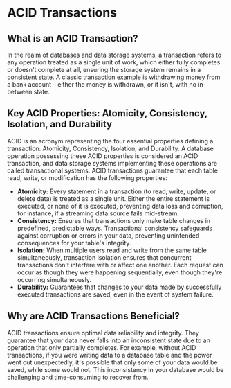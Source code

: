 # ACID Transactions

## What is an ACID Transaction?

In the realm of databases and data storage systems, a transaction refers to any operation treated as a single unit of work, which either fully completes or doesn't complete at all, ensuring the storage system remains in a consistent state. A classic transaction example is withdrawing money from a bank account – either the money is withdrawn, or it isn't, with no in-between state.

## Key ACID Properties: Atomicity, Consistency, Isolation, and Durability

ACID is an acronym representing the four essential properties defining a transaction: Atomicity, Consistency, Isolation, and Durability. A database operation possessing these ACID properties is considered an ACID transaction, and data storage systems implementing these operations are called transactional systems. ACID transactions guarantee that each table read, write, or modification has the following properties:

- **Atomicity:** Every statement in a transaction (to read, write, update, or delete data) is treated as a single unit. Either the entire statement is executed, or none of it is executed, preventing data loss and corruption, for instance, if a streaming data source fails mid-stream.
- **Consistency:** Ensures that transactions only make table changes in predefined, predictable ways. Transactional consistency safeguards against corruption or errors in your data, preventing unintended consequences for your table's integrity.
- **Isolation:** When multiple users read and write from the same table simultaneously, transaction isolation ensures that concurrent transactions don't interfere with or affect one another. Each request can occur as though they were happening sequentially, even though they're occurring simultaneously.
- **Durability:** Guarantees that changes to your data made by successfully executed transactions are saved, even in the event of system failure.

## Why are ACID Transactions Beneficial?

ACID transactions ensure optimal data reliability and integrity. They guarantee that your data never falls into an inconsistent state due to an operation that only partially completes. For example, without ACID transactions, if you were writing data to a database table and the power went out unexpectedly, it's possible that only some of your data would be saved, while some would not. This inconsistency in your database would be challenging and time-consuming to recover from.
